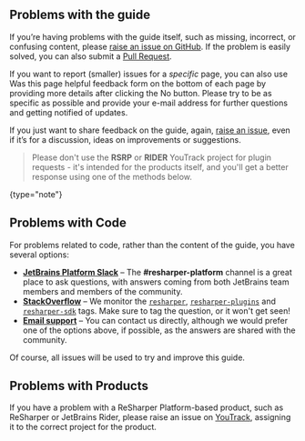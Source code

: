 [//]: # (title: Getting Help)

## Problems with the guide

If you’re having problems with the guide itself, such as missing, incorrect, or confusing content, please [raise an issue on GitHub](https://github.com/JetBrains/resharper-devguide/issues).
If the problem is easily solved, you can also submit a [Pull Request](_CONTRIBUTING.md).

If you want to report (smaller) issues for a _specific_ page, you can also use <control>Was this page helpful</control> feedback form on the bottom of each page by providing more details after clicking the <control>No</control> button. Please try to be as specific as possible and provide your e-mail address for further questions and getting notified of updates.

If you just want to share feedback on the guide, again, [raise an issue](https://github.com/JetBrains/resharper-devguide/issues), even if it’s for a discussion, ideas on improvements or suggestions.

> Please don't use the **RSRP** or **RIDER** YouTrack project for plugin requests - it's intended for the products itself, and you'll get a better response using one of the methods below.
>
{type="note"}

## Problems with Code

For problems related to code, rather than the content of the guide, you have several options:

* **[JetBrains Platform Slack](https://plugins.jetbrains.com/slack/)** – The **#resharper-platform** channel is a great place to ask questions, with answers coming from both JetBrains team members and members of the community.
* **[StackOverflow](http://stackoverflow.com)** – We monitor the [`resharper`](http://stackoverflow.com/questions/tagged/resharper), [`resharper-plugins`](http://stackoverflow.com/questions/tagged/resharper-plugins) and [`resharper-sdk`](http://stackoverflow.com/questions/tagged/resharper-sdk) tags. Make sure to tag the question, or it won't get seen!
* **[Email support](mailto:resharper-plugins@jetbrains.com)** – You can contact us directly, although we would prefer one of the options above, if possible, as the answers are shared with the community.

Of course, all issues will be used to try and improve this guide.

## Problems with Products

If you have a problem with a ReSharper Platform-based product, such as ReSharper or JetBrains Rider, please raise an issue on [YouTrack](https://youtrack.jetbrains.com), assigning it to the correct project for the product.
